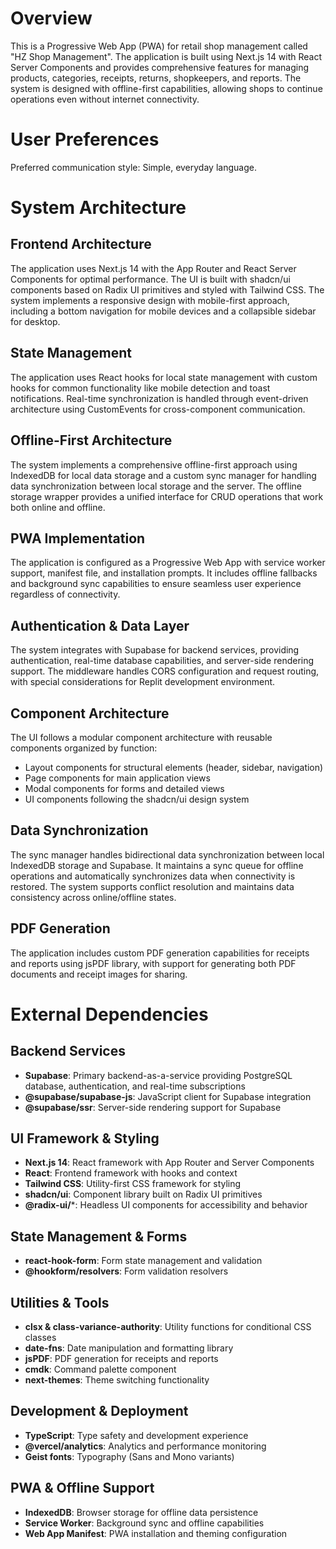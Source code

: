 # Overview

This is a Progressive Web App (PWA) for retail shop management called "HZ Shop Management". The application is built using Next.js 14 with React Server Components and provides comprehensive features for managing products, categories, receipts, returns, shopkeepers, and reports. The system is designed with offline-first capabilities, allowing shops to continue operations even without internet connectivity.

# User Preferences

Preferred communication style: Simple, everyday language.

# System Architecture

## Frontend Architecture
The application uses Next.js 14 with the App Router and React Server Components for optimal performance. The UI is built with shadcn/ui components based on Radix UI primitives and styled with Tailwind CSS. The system implements a responsive design with mobile-first approach, including a bottom navigation for mobile devices and a collapsible sidebar for desktop.

## State Management
The application uses React hooks for local state management with custom hooks for common functionality like mobile detection and toast notifications. Real-time synchronization is handled through event-driven architecture using CustomEvents for cross-component communication.

## Offline-First Architecture
The system implements a comprehensive offline-first approach using IndexedDB for local data storage and a custom sync manager for handling data synchronization between local storage and the server. The offline storage wrapper provides a unified interface for CRUD operations that work both online and offline.

## PWA Implementation
The application is configured as a Progressive Web App with service worker support, manifest file, and installation prompts. It includes offline fallbacks and background sync capabilities to ensure seamless user experience regardless of connectivity.

## Authentication & Data Layer
The system integrates with Supabase for backend services, providing authentication, real-time database capabilities, and server-side rendering support. The middleware handles CORS configuration and request routing, with special considerations for Replit development environment.

## Component Architecture
The UI follows a modular component architecture with reusable components organized by function:
- Layout components for structural elements (header, sidebar, navigation)
- Page components for main application views
- Modal components for forms and detailed views
- UI components following the shadcn/ui design system

## Data Synchronization
The sync manager handles bidirectional data synchronization between local IndexedDB storage and Supabase. It maintains a sync queue for offline operations and automatically synchronizes data when connectivity is restored. The system supports conflict resolution and maintains data consistency across online/offline states.

## PDF Generation
The application includes custom PDF generation capabilities for receipts and reports using jsPDF library, with support for generating both PDF documents and receipt images for sharing.

# External Dependencies

## Backend Services
- **Supabase**: Primary backend-as-a-service providing PostgreSQL database, authentication, and real-time subscriptions
- **@supabase/supabase-js**: JavaScript client for Supabase integration
- **@supabase/ssr**: Server-side rendering support for Supabase

## UI Framework & Styling
- **Next.js 14**: React framework with App Router and Server Components
- **React**: Frontend framework with hooks and context
- **Tailwind CSS**: Utility-first CSS framework for styling
- **shadcn/ui**: Component library built on Radix UI primitives
- **@radix-ui/***: Headless UI components for accessibility and behavior

## State Management & Forms
- **react-hook-form**: Form state management and validation
- **@hookform/resolvers**: Form validation resolvers

## Utilities & Tools
- **clsx & class-variance-authority**: Utility functions for conditional CSS classes
- **date-fns**: Date manipulation and formatting library
- **jsPDF**: PDF generation for receipts and reports
- **cmdk**: Command palette component
- **next-themes**: Theme switching functionality

## Development & Deployment
- **TypeScript**: Type safety and development experience
- **@vercel/analytics**: Analytics and performance monitoring
- **Geist fonts**: Typography (Sans and Mono variants)

## PWA & Offline Support
- **IndexedDB**: Browser storage for offline data persistence
- **Service Worker**: Background sync and offline capabilities
- **Web App Manifest**: PWA installation and theming configuration